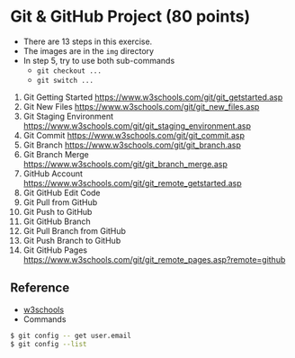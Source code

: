 
# Git & GitHub Project (80 points)

- There are 13 steps in this exercise. 
- The images are in the `img` directory
- In step 5, try to use both sub-commands 
  - `git checkout ...` 
  - `git switch ...`

 
1. Git Getting Started
https://www.w3schools.com/git/git_getstarted.asp
2. Git New Files
https://www.w3schools.com/git/git_new_files.asp
3. Git Staging Environment
https://www.w3schools.com/git/git_staging_environment.asp
4. Git Commit
https://www.w3schools.com/git/git_commit.asp
5. Git Branch
https://www.w3schools.com/git/git_branch.asp
6. Git Branch Merge
https://www.w3schools.com/git/git_branch_merge.asp
7. GitHub Account
https://www.w3schools.com/git/git_remote_getstarted.asp
8. Git GitHub Edit Code
9. Git Pull from GitHub
10. Git Push to GitHub
11. Git GitHub Branch
12. Git Pull Branch from GitHub
12. Git Push Branch to GitHub
13. Git GitHub Pages
https://www.w3schools.com/git/git_remote_pages.asp?remote=github

## Reference
- [w3schools](https://www.w3schools.com)
- Commands
```bash
$ git config -- get user.email
$ git config --list
```



